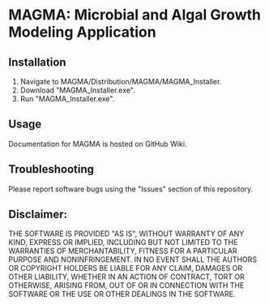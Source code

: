 # MAGMA: Microbial and Algal Growth Modeling Application
## Installation
1. Navigate to MAGMA/Distribution/MAGMA/MAGMA_Installer.
2. Download "MAGMA_Installer.exe".
3. Run "MAGMA_Installer.exe".
## Usage
Documentation for MAGMA is hosted on GitHub Wiki.
## Troubleshooting
Please report software bugs using the "Issues" section of this repository.
## Disclaimer:
THE SOFTWARE IS PROVIDED "AS IS", WITHOUT WARRANTY OF ANY KIND, EXPRESS OR
IMPLIED, INCLUDING BUT NOT LIMITED TO THE WARRANTIES OF MERCHANTABILITY,
FITNESS FOR A PARTICULAR PURPOSE AND NONINFRINGEMENT. IN NO EVENT SHALL THE
AUTHORS OR COPYRIGHT HOLDERS BE LIABLE FOR ANY CLAIM, DAMAGES OR OTHER
LIABILITY, WHETHER IN AN ACTION OF CONTRACT, TORT OR OTHERWISE, ARISING FROM,
OUT OF OR IN CONNECTION WITH THE SOFTWARE OR THE USE OR OTHER DEALINGS IN THE
SOFTWARE.
